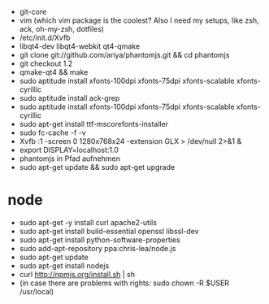 * git-core
* vim (which vim package is the coolest? Also I need my setups, like zsh, ack, oh-my-zsh, dotfiles)
* /etc/init.d/Xvfb
* libqt4-dev libqt4-webkit qt4-qmake
* git clone git://github.com/ariya/phantomjs.git && cd phantomjs
* git checkout 1.2
* qmake-qt4 && make
* sudo aptitude install xfonts-100dpi xfonts-75dpi xfonts-scalable xfonts-cyrillic
* sudo aptitude install ack-grep
* sudo aptitude install xfonts-100dpi xfonts-75dpi xfonts-scalable xfonts-cyrillic 
* sudo apt-get install ttf-mscorefonts-installer 
* sudo fc-cache -f -v 
* Xvfb :1 -screen 0 1280x768x24 -extension GLX > /dev/null 2>&1 & 
* export DISPLAY=localhost:1.0 
* phantomjs in Pfad aufnehmen
* sudo apt-get update && sudo apt-get upgrade

# node
* sudo apt-get -y install curl apache2-utils
* sudo apt-get install build-essential openssl libssl-dev
* sudo apt-get install python-software-properties
* sudo add-apt-repository ppa:chris-lea/node.js
* sudo apt-get update
* sudo apt-get install nodejs
* curl http://npmjs.org/install.sh | sh
* (in case there are problems with rights: sudo chown -R $USER /usr/local)

